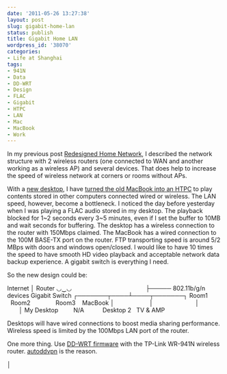 ```yaml
---
date: '2011-05-26 13:27:38'
layout: post
slug: gigabit-home-lan
status: publish
title: Gigabit Home LAN
wordpress_id: '38070'
categories:
- Life at Shanghai
tags:
- 941N
- Data
- DD-WRT
- Design
- FLAC
- Gigabit
- HTPC
- LAN
- Mac
- MacBook
- Work
---
```


In my previous post [Redesigned Home Network](/?p=37867), I described the network structure with 2 wireless routers (one connected to WAN and another working as a wireless AP) and several devices. That does help to increase the speed of wireless network at corners or rooms without APs.

With a [new desktop](/?p=38000), I have [turned the old MacBook into an HTPC](/?p=37849) to play contents stored in other computers connected wired or wireless. The LAN speed, however, become a bottleneck. I noticed the day before yesterday when I was playing a FLAC audio stored in my desktop. The playback blocked for 1~2 seconds every 3~5 minutes, even if I set the buffer to 10MB and wait seconds for buffering. The desktop has a wireless connection to the router with 150Mbps claimed. The MacBook has a wired connection to the 100M BASE-TX port on the router. FTP transporting speed is around 5/2 MBps with doors and windows open/closed. I would like to have 10 times the speed to have smooth HD video playback and acceptable network data backup experience. A gigabit switch is everything I need.

So the new design could be:


Internet
│
Router
◡‿◡                                            ├───── 802.11b/g/n devices
Gigabit Switch
┌───────┬────┴────┬───────┐
Room1           Room2               Room3    MacBook
│                     │                         │                   │
My Desktop         N/A           Desktop 2   TV & AMP




Desktops will have wired connections to boost media sharing performance. Wireless speed is limited by the 100Mbps LAN port of the router.




One more thing. Use [DD-WRT firmware](http://www.dd-wrt.com) with the TP-Link WR-941N wireless router. [autoddvpn](http://code.google.com/p/autoddvpn/) is the reason.





│
